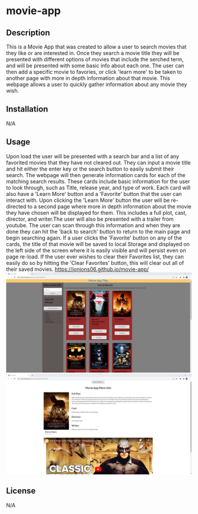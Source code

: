 # movie-app
## Description
This is a Movie App that was created to allow a user to search movies that they like or are interested in. Once they search a movie title they will be presented with different options of movies that include the serched term, and will be presented with some basic info about each one. The user can then add a specific movie to favories, or click 'learn more' to be taken to another page with more in depth information about that movie. This webpage allows a user to quickly gather information about any movie they wish.

## Installation
N/A
## Usage
Upon load the user will be presented with a search bar and a list of any favorited movies that they have not cleared out. They can input a movie title and hit either the enter key or the search button to easily submit their search. The webpage will then generate information cards for each of the matching search results. These cards include basic information for the user to look through, such as Title, release year, and type of work. Each card will also have a 'Learn More' button and a 'Favorite' button that the user can interact with. Upon clicking the 'Learn More' button the user will be re-directed to a second page where more in depth information about the movie they have chosen will be displayed for them. This includes a full plot, cast, director, and writer.The user will also be presented with a trailer from youtube. The user can scan through this information and when they are done they can hit the 'back to search' button to return to the main page and begin searching again. If a user clicks the 'Favorite' button on any of the cards, the title of that movie will be saved to local Storage and displayed on the left side of the screen where it is easily visible and will persist even on page re-load. If the user ever wishes to clear their Favorites list, they can easily do so by hitting the 'Clear Favorites' button, this will clear out all of their saved movies. 
https://jonjons06.github.io/movie-app/
<img src="./assets/mainPageScreenshot.png">
<img src="./assets/learnMorePageScreenshot.png">

## License

N/A